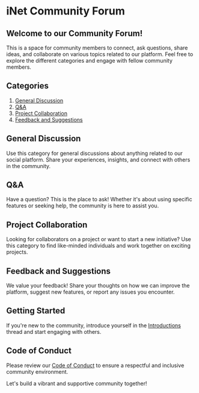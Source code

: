 # iNet Community Forum

## Welcome to our Community Forum!

This is a space for community members to connect, ask questions, share ideas, and collaborate on various topics related to our platform. Feel free to explore the different categories and engage with fellow community members.

## Categories

1. [General Discussion](#general-discussion)
2. [Q&A](#qanda)
3. [Project Collaboration](#project-collaboration)
4. [Feedback and Suggestions](#feedback-and-suggestions)

## General Discussion

Use this category for general discussions about anything related to our social platform. Share your experiences, insights, and connect with others in the community.

## Q&A

Have a question? This is the place to ask! Whether it's about using specific features or seeking help, the community is here to assist you.

## Project Collaboration

Looking for collaborators on a project or want to start a new initiative? Use this category to find like-minded individuals and work together on exciting projects.

## Feedback and Suggestions

We value your feedback! Share your thoughts on how we can improve the platform, suggest new features, or report any issues you encounter.

## Getting Started

If you're new to the community, introduce yourself in the [Introductions](#introductions) thread and start engaging with others.

## Code of Conduct

Please review our [Code of Conduct](#code-of-conduct) to ensure a respectful and inclusive community environment.

Let's build a vibrant and supportive community together!

